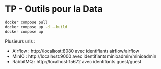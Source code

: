 # TP - Outils pour la Data

```bash
docker compose pull
docker compose up -d --build
docker compose up
```

Plusieurs urls : 
* Airflow : http://localhost:8080 avec identifiants airflow/airflow
* MinIO : http://localhost:9000 avec identifiants minioadmin/minioadmin
* RabbitMQ : http://localhost:15672 avec identifiants guest/guest
